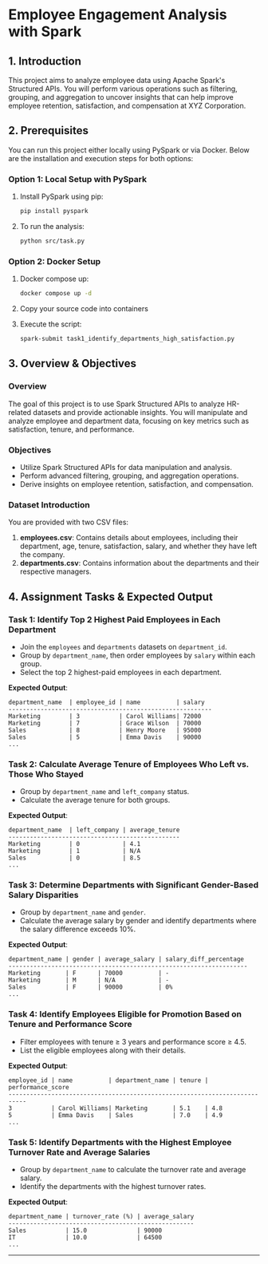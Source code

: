 # Employee Engagement Analysis with Spark

## 1. Introduction

This project aims to analyze employee data using Apache Spark's Structured APIs. You will perform various operations such as filtering, grouping, and aggregation to uncover insights that can help improve employee retention, satisfaction, and compensation at XYZ Corporation.

## 2. Prerequisites

You can run this project either locally using PySpark or via Docker. Below are the installation and execution steps for both options:

### Option 1: Local Setup with PySpark
1. Install PySpark using pip:
   ```bash
   pip install pyspark
   ```

2. To run the analysis:
   ```bash
   python src/task.py
   ```

### Option 2: Docker Setup
1. Docker compose up:
   ```bash
   docker compose up -d
   ```
2. Copy your source code into containers 

3. Execute the script:
   ```bash
   spark-submit task1_identify_departments_high_satisfaction.py
   ```

## 3. Overview & Objectives

### Overview

The goal of this project is to use Spark Structured APIs to analyze HR-related datasets and provide actionable insights. You will manipulate and analyze employee and department data, focusing on key metrics such as satisfaction, tenure, and performance.

### Objectives

- Utilize Spark Structured APIs for data manipulation and analysis.
- Perform advanced filtering, grouping, and aggregation operations.
- Derive insights on employee retention, satisfaction, and compensation.

### Dataset Introduction

You are provided with two CSV files:

1. **employees.csv**: Contains details about employees, including their department, age, tenure, satisfaction, salary, and whether they have left the company.
2. **departments.csv**: Contains information about the departments and their respective managers.

## 4. Assignment Tasks & Expected Output

### Task 1: Identify Top 2 Highest Paid Employees in Each Department

- Join the `employees` and `departments` datasets on `department_id`.
- Group by `department_name`, then order employees by `salary` within each group.
- Select the top 2 highest-paid employees in each department.

**Expected Output**:
```
department_name  | employee_id | name          | salary
---------------------------------------------------------
Marketing        | 3           | Carol Williams| 72000
Marketing        | 7           | Grace Wilson  | 70000
Sales            | 8           | Henry Moore   | 95000
Sales            | 5           | Emma Davis    | 90000
...
```

### Task 2: Calculate Average Tenure of Employees Who Left vs. Those Who Stayed

- Group by `department_name` and `left_company` status.
- Calculate the average tenure for both groups.

**Expected Output**:
```
department_name  | left_company | average_tenure
------------------------------------------------
Marketing        | 0            | 4.1
Marketing        | 1            | N/A
Sales            | 0            | 8.5
...
```

### Task 3: Determine Departments with Significant Gender-Based Salary Disparities

- Group by `department_name` and `gender`.
- Calculate the average salary by gender and identify departments where the salary difference exceeds 10%.

**Expected Output**:
```
department_name | gender | average_salary | salary_diff_percentage
-------------------------------------------------------------------
Marketing       | F      | 70000          | -
Marketing       | M      | N/A            | -
Sales           | F      | 90000          | 0%
...
```

### Task 4: Identify Employees Eligible for Promotion Based on Tenure and Performance Score

- Filter employees with tenure ≥ 3 years and performance score ≥ 4.5.
- List the eligible employees along with their details.

**Expected Output**:
```
employee_id | name          | department_name | tenure | performance_score
---------------------------------------------------------------------------
3           | Carol Williams| Marketing       | 5.1    | 4.8
5           | Emma Davis    | Sales           | 7.0    | 4.9
...
```

### Task 5: Identify Departments with the Highest Employee Turnover Rate and Average Salaries

- Group by `department_name` to calculate the turnover rate and average salary.
- Identify the departments with the highest turnover rates.

**Expected Output**:
```
department_name | turnover_rate (%) | average_salary
----------------------------------------------------
Sales           | 15.0              | 90000
IT              | 10.0              | 64500
...
```


---

